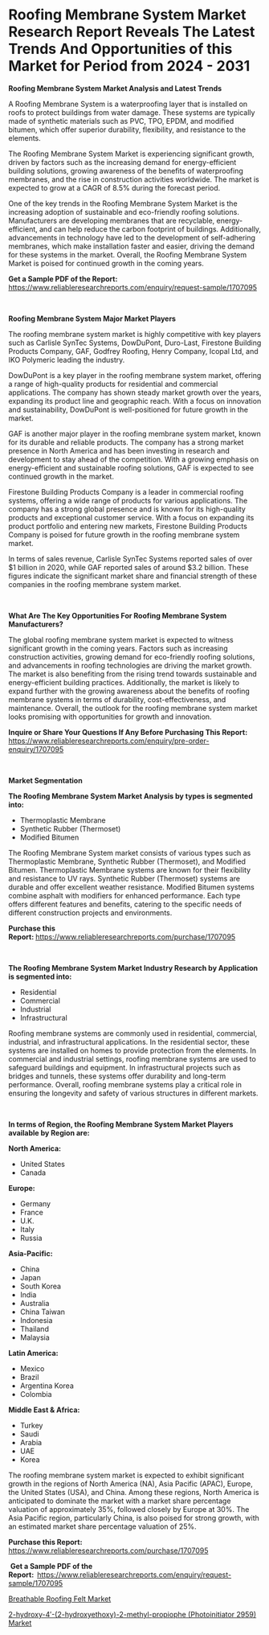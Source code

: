 <p><h1>Roofing Membrane System Market Research Report Reveals The Latest Trends And Opportunities of this Market for Period from 2024 - 2031</h1></p><p><strong>Roofing Membrane System Market Analysis and Latest Trends</strong></p>
<p><p>A Roofing Membrane System is a waterproofing layer that is installed on roofs to protect buildings from water damage. These systems are typically made of synthetic materials such as PVC, TPO, EPDM, and modified bitumen, which offer superior durability, flexibility, and resistance to the elements.</p><p>The Roofing Membrane System Market is experiencing significant growth, driven by factors such as the increasing demand for energy-efficient building solutions, growing awareness of the benefits of waterproofing membranes, and the rise in construction activities worldwide. The market is expected to grow at a CAGR of 8.5% during the forecast period.</p><p>One of the key trends in the Roofing Membrane System Market is the increasing adoption of sustainable and eco-friendly roofing solutions. Manufacturers are developing membranes that are recyclable, energy-efficient, and can help reduce the carbon footprint of buildings. Additionally, advancements in technology have led to the development of self-adhering membranes, which make installation faster and easier, driving the demand for these systems in the market. Overall, the Roofing Membrane System Market is poised for continued growth in the coming years.</p></p>
<p><strong>Get a Sample PDF of the Report:&nbsp;</strong> <a href="https://www.reliableresearchreports.com/enquiry/request-sample/1707095">https://www.reliableresearchreports.com/enquiry/request-sample/1707095</a></p>
<p>&nbsp;</p>
<p><strong>Roofing Membrane System Major Market Players</strong></p>
<p><p>The roofing membrane system market is highly competitive with key players such as Carlisle SynTec Systems, DowDuPont, Duro-Last, Firestone Building Products Company, GAF, Godfrey Roofing, Henry Company, Icopal Ltd, and IKO Polymeric leading the industry. </p><p>DowDuPont is a key player in the roofing membrane system market, offering a range of high-quality products for residential and commercial applications. The company has shown steady market growth over the years, expanding its product line and geographic reach. With a focus on innovation and sustainability, DowDuPont is well-positioned for future growth in the market.</p><p>GAF is another major player in the roofing membrane system market, known for its durable and reliable products. The company has a strong market presence in North America and has been investing in research and development to stay ahead of the competition. With a growing emphasis on energy-efficient and sustainable roofing solutions, GAF is expected to see continued growth in the market.</p><p>Firestone Building Products Company is a leader in commercial roofing systems, offering a wide range of products for various applications. The company has a strong global presence and is known for its high-quality products and exceptional customer service. With a focus on expanding its product portfolio and entering new markets, Firestone Building Products Company is poised for future growth in the roofing membrane system market.</p><p>In terms of sales revenue, Carlisle SynTec Systems reported sales of over $1 billion in 2020, while GAF reported sales of around $3.2 billion. These figures indicate the significant market share and financial strength of these companies in the roofing membrane system market.</p></p>
<p>&nbsp;</p>
<p><strong>What Are The Key Opportunities For Roofing Membrane System Manufacturers?</strong></p>
<p><p>The global roofing membrane system market is expected to witness significant growth in the coming years. Factors such as increasing construction activities, growing demand for eco-friendly roofing solutions, and advancements in roofing technologies are driving the market growth. The market is also benefiting from the rising trend towards sustainable and energy-efficient building practices. Additionally, the market is likely to expand further with the growing awareness about the benefits of roofing membrane systems in terms of durability, cost-effectiveness, and maintenance. Overall, the outlook for the roofing membrane system market looks promising with opportunities for growth and innovation.</p></p>
<p><strong>Inquire or Share Your Questions If Any Before Purchasing This Report:</strong> <a href="https://www.reliableresearchreports.com/enquiry/pre-order-enquiry/1707095">https://www.reliableresearchreports.com/enquiry/pre-order-enquiry/1707095</a></p>
<p>&nbsp;</p>
<p><strong>Market Segmentation</strong></p>
<p><strong>The Roofing Membrane System Market Analysis by types is segmented into:</strong></p>
<p><ul><li>Thermoplastic Membrane</li><li>Synthetic Rubber (Thermoset)</li><li>Modified Bitumen</li></ul></p>
<p><p>The Roofing Membrane System market consists of various types such as Thermoplastic Membrane, Synthetic Rubber (Thermoset), and Modified Bitumen. Thermoplastic Membrane systems are known for their flexibility and resistance to UV rays. Synthetic Rubber (Thermoset) systems are durable and offer excellent weather resistance. Modified Bitumen systems combine asphalt with modifiers for enhanced performance. Each type offers different features and benefits, catering to the specific needs of different construction projects and environments.</p></p>
<p><strong>Purchase this Report:&nbsp;</strong><a href="https://www.reliableresearchreports.com/purchase/1707095">https://www.reliableresearchreports.com/purchase/1707095</a></p>
<p>&nbsp;</p>
<p><strong>The Roofing Membrane System Market Industry Research by Application is segmented into:</strong></p>
<p><ul><li>Residential</li><li>Commercial</li><li>Industrial</li><li>Infrastructural</li></ul></p>
<p><p>Roofing membrane systems are commonly used in residential, commercial, industrial, and infrastructural applications. In the residential sector, these systems are installed on homes to provide protection from the elements. In commercial and industrial settings, roofing membrane systems are used to safeguard buildings and equipment. In infrastructural projects such as bridges and tunnels, these systems offer durability and long-term performance. Overall, roofing membrane systems play a critical role in ensuring the longevity and safety of various structures in different markets.</p></p>
<p>&nbsp;</p>
<p><strong>In terms of Region, the Roofing Membrane System Market Players available by Region are:</strong></p>
<p>
    <p> <strong> North America: </strong>
        <ul>
            <li>United States</li>
            <li>Canada</li>
        </ul>
        </p> 
    <p> <strong> Europe: </strong>
        <ul>
            <li>Germany</li>
            <li>France</li>
            <li>U.K.</li>
            <li>Italy</li>
            <li>Russia</li>
        </ul>
        </p> 
    <p> <strong> Asia-Pacific: </strong>
        <ul>
            <li>China</li>
            <li>Japan</li>
            <li>South Korea</li>
            <li>India</li>
            <li>Australia</li>
            <li>China Taiwan</li>
            <li>Indonesia</li>
            <li>Thailand</li>
            <li>Malaysia</li>
        </ul>
        </p> 
    <p> <strong> Latin America: </strong>
        <ul>
            <li>Mexico</li>
            <li>Brazil</li>
            <li>Argentina Korea</li>
            <li>Colombia</li>
        </ul>
        </p> 
    <p> <strong> Middle East & Africa: </strong>
        <ul>
            <li>Turkey</li>
            <li>Saudi</li>
            <li>Arabia</li>
            <li>UAE</li>
            <li>Korea</li>
        </ul>
    </p>
    </p>
<p><p>The roofing membrane system market is expected to exhibit significant growth in the regions of North America (NA), Asia Pacific (APAC), Europe, the United States (USA), and China. Among these regions, North America is anticipated to dominate the market with a market share percentage valuation of approximately 35%, followed closely by Europe at 30%. The Asia Pacific region, particularly China, is also poised for strong growth, with an estimated market share percentage valuation of 25%.</p></p>
<p><strong>Purchase this Report: </strong><a href="https://www.reliableresearchreports.com/purchase/1707095">https://www.reliableresearchreports.com/purchase/1707095</a></p>
<p>&nbsp;<strong>Get a Sample PDF of the Report:&nbsp;&nbsp;</strong><a href="https://www.reliableresearchreports.com/enquiry/request-sample/1707095">https://www.reliableresearchreports.com/enquiry/request-sample/1707095</a></p>
<p><strong></strong></p>
<p><p><a href="https://github.com/Alonsoolds3wq1d81czn8rbol/Market-Research-Report-List-1/blob/main/breathable-roofing-felt-market.md">Breathable Roofing Felt Market</a></p><p><a href="https://natural-crush-b99.notion.site/2-hydroxy-4-2-hydroxyethoxy-2-methyl-propiophe-Photoinitiator-2959-Market-Size-Growing-and-Fore-d9ca64e15f2b4fe292bac6f2de4aa2f1">2-hydroxy-4′-(2-hydroxyethoxy)-2-methyl-propiophe (Photoinitiator 2959) Market</a></p></p>